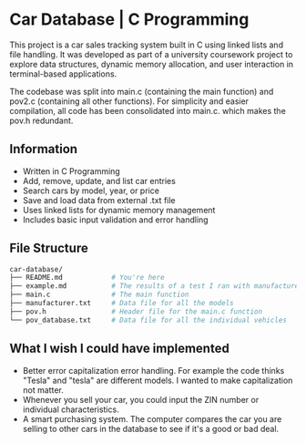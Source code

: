 # Car Database | C Programming

This project is a car sales tracking system built in C using linked lists and file handling. It was developed as part of a university coursework project 
to explore data structures, dynamic memory allocation, and user interaction in terminal-based applications. 

The codebase was split into main.c (containing the main function) and pov2.c (containing all other functions). For simplicity and easier compilation, all code has been consolidated into main.c. which makes the pov.h redundant.

## Information
- Written in C Programming
- Add, remove, update, and list car entries
- Search cars by model, year, or price
- Save and load data from external .txt file
- Uses linked lists for dynamic memory management
- Includes basic input validation and error handling

## File Structure

```bash
car-database/
├── README.md            # You're here
├── example.md           # The results of a test I ran with manufacturer.txt and pov_database.txt
├── main.c               # The main function
├── manufacturer.txt     # Data file for all the models
├── pov.h                # Header file for the main.c function
└── pov_database.txt     # Data file for all the individual vehicles
```

## What I wish I could have implemented
- Better error capitalization error handling. For example the code thinks "Tesla" and "tesla" are different models. I wanted to make capitalization not matter.
- Whenever you sell your car, you could input the ZIN number or individual characteristics.
- A smart purchasing system. The computer compares the car you are selling to other cars in the database to see if it's a good or bad deal.

